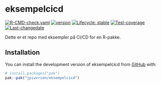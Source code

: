
<!-- README.md is generated from README.Rmd. Please edit that file -->

# eksempelcicd

<!-- badges: start -->

[![R-CMD-check.yaml](https://github.com/jpiversen/eksempelcicd/actions/workflows/R-CMD-check.yaml/badge.svg)](https://github.com/jpiversen/eksempelcicd/actions/workflows/R-CMD-check.yaml)
[![version](https://img.shields.io/badge/Versjon-0.0.5-blue.svg)](commits/master)
[![Lifecycle:
stable](https://img.shields.io/badge/lifecycle-stable-brightgreen.svg)](https://lifecycle.r-lib.org/articles/stages.html#stable)
[![Test-coverage](https://img.shields.io/badge/Test%20coverage-100%25-brightgreen.svg)](/commits/master)
[![Last-changedate](https://img.shields.io/badge/Sist%20oppdatert-13--11--2024-beige.svg)](/commits/master)
<!-- badges: end -->

Dette er et repo med eksempler på CI/CD for en R-pakke.

## Installation

You can install the development version of eksempelcicd from
[GitHub](https://github.com/) with:

``` r
# install.packages("pak")
pak::pak("jpiversen/eksempelcicd")
```
